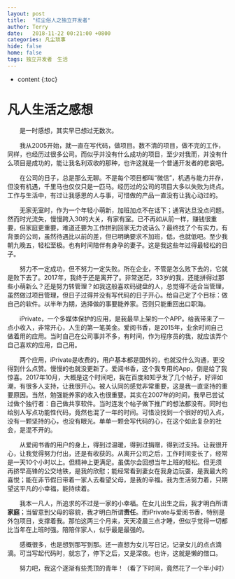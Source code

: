 ```yaml
---
layout: post
title:  "红尘俗人之独立开发者"
author: Terry
date:   2018-11-22 00:21:00 +0800
categories: 凡尘琐事
hide: false
home: false
tags: 独立开发者　生活
---
```

 
* content
{:toc}


# 凡人生活之感想

　　是一时感想，其实早已想过无数次。

　　我从2005开始，就一直在写代码，做项目。数不清的项目，做不完的工作，同样，也经历过很多公司。而似乎并没有什么成功的项目，至少对我而，并没有什么项目是成功的，能让我名利双收的那种，也许这就是一个普通开发者的悲哀吧。


　　在公司的日子，总是那么无聊。不是每个项目都叫“微信”，机遇与能力并存，但没有机遇，千里马也仅仅只是一匹马。经历过的公司的项目大多以失败为终点。工作与生活中，有过让我感恩的人与事，可惜做的产品一直没有让我心动过的。


　　无家无室时，作为一个年轻小萌新，加班加点不在话下；通宵达旦没点问题。然而时光流失，慢慢跨入30的大关，有家有室。已不再如从前一样，赚钱很重要，但家庭更重要，难道还要为工作拼到回家无力说话么？最终找了个有实力，有背景的公司，虽然待遇比以前的差，但已明确要求不加班，低，也就低吧。至少我朝九晚五，轻松至极。也有时间陪伴有身孕的妻子。这是我这些年过得最轻松的日子。

　　努力不一定成功，但不努力一定失败。所在企业，不管是怎么败下去的，它就是败下去了。2017年，我终于还是离开了。非常迷茫，33岁的我，还能拼得过那些小萌新么？还是努力转管理？如我这般喜欢码键盘的人，总觉得不适合当管理，虽然做过项目管理，但日子过得并没有写代码的日子开心。给自己定了个目标：做自己的软件。以半年为期，选择做的事要能养家。否则只能重回出口职海。

　　iPrivate，一个多媒体保护的应用，是我最早上架的一个APP。给我带来了一点小收入，非常开心，人生的第一笔美金。爱阅书香，是2015年，业余时间自己做着用的应用。当时自己在公司事并不多，有时间，作为程序员的我，就应该弄个自己喜欢的应用，自己用。

　　两个应用，iPrivate是收费的，用户基本都是国外的，也就没什么沟通，更没得到什么点赞。慢慢的也就没更新了。爱阅书香，这个我专用的App，倒是给了我惊喜。2017年10月，大概是这个时间吧，我在百度和知乎发了几个帖子，好评如潮，有很多人支持，让我很开心。被人认同的感觉非常重要，这是我一直坚持的重要原因。当然，勉强能养家的收入也很重要。其实在2007年的时间，我早已尝试过做个独行者：自己做共享软件。当时连发个帖子做下推广的想法都没有。同时也给别人写点功能性代码，竟然也混了一年的时间。可惜没找到一个很好的切入点，没有一颗坚持的心，也没有眼光。单单一颗会写代码的心，在这个如此复杂的社会，是混不开的。

　　从爱阅书香的用户的身上，得到过温暖，得到过捐赠，得到过支持。让我很开心，让我觉得努力付出，还是有收获的。从离开公司之后，工作时间变长了，经常是一天10个小时以上。但精神上更满足。虽偶尔会回想当年上班的轻松。但无须再挤早高锋的公交地铁，是我的欣慰；能经常看到妻女在我身边玩耍，是我最大的喜悦；能在非节假日带着一家人去看望父母，是我的辛福。我为生活努力着，只期望这平凡的小幸福，能持续着。

　　我本一凡人，所追求的不过是一家的小幸福。在女儿出生之后，我才明白所谓**家庭**；当留意到父母的容貌，我才明白所谓**责任**。而iPrivate与爱阅书香，特别是外包项目，支撑着我。那怕这两三个月来，天天凌晨三点才睡，但似乎觉得一切都比当年在上班时强。陪陪伴家人，似乎最是最强的。

　　感概很多，也是想到那写到那。还一直想为女儿写日记，记录女儿的点点滴滴。可当写起代码时，就忘了，停下之后，又是深夜。也许，这就是懒的借口。

　　努力吧，我这个逐渐有些秃顶的青年！（看了下时间，竟然花了一个半小时）
